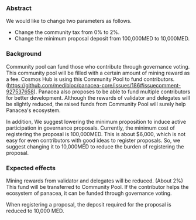 ### Abstract
We would like to change two parameters as follows.
- Change the community tax from 0% to 2%.
- Change the minimum proposal deposit from 100,000MED to 10,000MED.

### Background
Community pool can fund those who contribute through governance voting.
This community pool will be filled with a certain amount of mining reward as a fee.
Cosmos Hub is using this Community Pool to fund contributors.(https://github.com/medibloc/panacea-core/issues/186#issuecomment-927537658).
Panacea also proposes to be able to fund multiple contributors for better development.
Although the rewards of validator and delegates will be slightly reduced, the raised funds from Community Pool will surely help Panacea's ecosystem.

In addition, We suggest lowering the minimum proposition to induce active participation in governance proposals.
Currently, the minimum cost of registering the proposal is 100,000MED.
This is about $6,000, which is not easy for even contributors with good ideas to register proposals.
So, we suggest changing it to 10,000MED to reduce the burden of registering the proposal.

### Expected effects
Mining rewards from validator and delegates will be reduced. (About 2%)
This fund will be transferred to Community Pool.
If the contributor helps the ecosystem of panacea, it can be funded through governance voting.

When registering a proposal, the deposit required for the proposal is reduced to 10,000 MED.